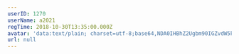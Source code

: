 ```yaml
---
userID: 1270
userName: a2021
regTime: 2018-10-30T13:35:00.000Z
avatar: 'data:text/plain; charset=utf-8;base64,NDA0IHBhZ2Ugbm90IGZvdW5kCg=='
url: null
---
```



